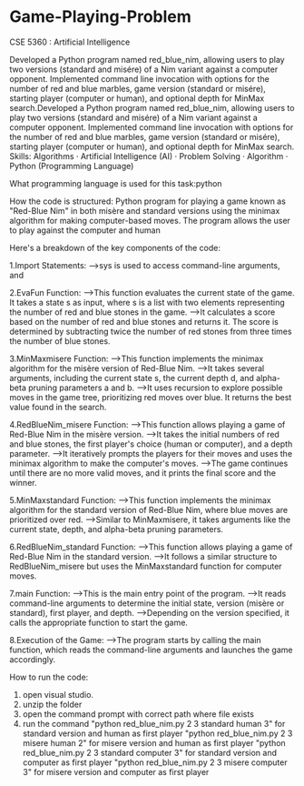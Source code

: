 # Game-Playing-Problem
CSE  5360 : Artificial Intelligence

Developed a Python program named red_blue_nim, allowing users to play two versions (standard and misére) of a Nim variant against a computer opponent. Implemented command line invocation with options for the number of red and blue marbles, game version (standard or misére), starting player (computer or human), and optional depth for MinMax search.Developed a Python program named red_blue_nim, allowing users to play two versions (standard and misére) of a Nim variant against a computer opponent. Implemented command line invocation with options for the number of red and blue marbles, game version (standard or misére), starting player (computer or human), and optional depth for MinMax search.
Skills: Algorithms · Artificial Intelligence (AI) · Problem Solving · Algorithm · Python (Programming Language)

What programming language is used for this task:python

How the code is structured:
Python program for playing a game known as "Red-Blue Nim" in both misère and standard versions using the minimax algorithm for making computer-based moves. The program allows the user to play against the computer and human

Here's a breakdown of the key components of the code:

1.Import Statements:
-->sys is used to access command-line arguments, and 

2.EvaFun Function:
-->This function evaluates the current state of the game. It takes a state s as input, where s is a list with two elements representing the number of red and blue stones in the game.
-->It calculates a score based on the number of red and blue stones and returns it. The score is determined by subtracting twice the number of red stones from three times the number of blue stones.

3.MinMaxmisere Function:
-->This function implements the minimax algorithm for the misère version of Red-Blue Nim.
-->It takes several arguments, including the current state s, the current depth d, and alpha-beta pruning parameters a and b.
-->It uses recursion to explore possible moves in the game tree, prioritizing red moves over blue. It returns the best value found in the search.

4.RedBlueNim_misere Function:
-->This function allows playing a game of Red-Blue Nim in the misère version.
-->It takes the initial numbers of red and blue stones, the first player's choice (human or computer), and a depth parameter.
-->It iteratively prompts the players for their moves and uses the minimax algorithm to make the computer's moves.
-->The game continues until there are no more valid moves, and it prints the final score and the winner.

5.MinMaxstandard Function:
-->This function implements the minimax algorithm for the standard version of Red-Blue Nim, where blue moves are prioritized over red.
-->Similar to MinMaxmisere, it takes arguments like the current state, depth, and alpha-beta pruning parameters.

6.RedBlueNim_standard Function:
-->This function allows playing a game of Red-Blue Nim in the standard version.
-->It follows a similar structure to RedBlueNim_misere but uses the MinMaxstandard function for computer moves.

7.main Function:
-->This is the main entry point of the program.
-->It reads command-line arguments to determine the initial state, version (misère or standard), first player, and depth.
-->Depending on the version specified, it calls the appropriate function to start the game.

8.Execution of the Game:
-->The program starts by calling the main function, which reads the command-line arguments and launches the game accordingly.

How to run the code:
1. open visual studio.
2. unzip the folder
3. open the command prompt with correct path where file exists
4. run the command 
	"python red_blue_nim.py 2 3 standard human 3" for standard version and human as first player
	"python red_blue_nim.py 2 3 misere human 2" for misere version and human as first player
	"python red_blue_nim.py 2 3 standard computer 3" for standard version and computer as first player
	"python red_blue_nim.py 2 3 misere computer 3" for misere version and computer as first player
